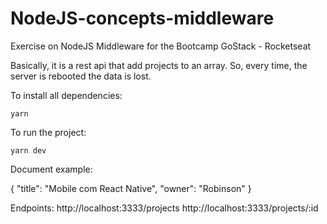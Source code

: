 # NodeJS-concepts-middleware
Exercise on NodeJS Middleware for the Bootcamp GoStack - Rocketseat

Basically, it is a rest api that add projects to an array. So, every time, the server is rebooted the data is lost.

To install all dependencies:

<code>yarn</code>

To run the project:

<code>yarn dev</code>

Document example:

{
	"title": "Mobile com React Native",
	"owner": "Robinson"
}

Endpoints:
http://localhost:3333/projects
http://localhost:3333/projects/:id
